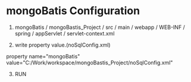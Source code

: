 mongoBatis Configuration
==============================
1. mongoBatis / mongoBastis_Project / src / main / webapp / WEB-INF / spring / appServlet / servlet-context.xml
 
2. write property value.(noSqlConfig.xml)

property name="mongoBatis"  value="C:/Work/workspace/mongoBastis_Project/noSqlConfig.xml" 


3. RUN
